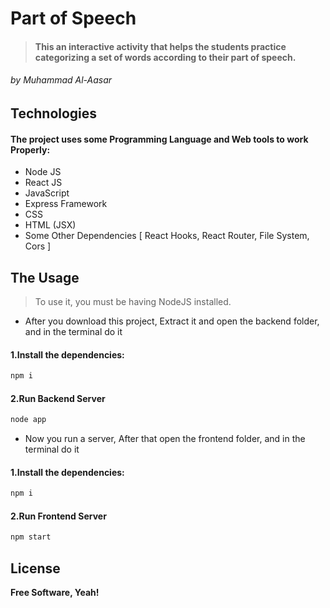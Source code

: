 # Part of Speech

>#### This an interactive activity that helps the students practice categorizing a set of words according to their part of speech.
###### by _Muhammad Al-Aasar_

## 
## Technologies
#### The project uses some Programming Language and Web tools to work Properly:

- Node JS
- React JS
- JavaScript
- Express Framework
- CSS
- HTML (JSX)
- Some Other Dependencies
[ React Hooks, React Router, File System, Cors ]

## The Usage

> To use it, you must be having NodeJS installed.

- After you download this project, Extract it and open the backend folder, and in the terminal do it

#### 1.Install the dependencies:

```sh
npm i
```

#### 2.Run Backend Server

```sh
node app
```

- Now you run a server, After that open the frontend folder, and in the terminal do it

#### 1.Install the dependencies:
```sh
npm i
```

#### 2.Run Frontend Server

```sh
npm start
```

## License

**Free Software, Yeah!**
